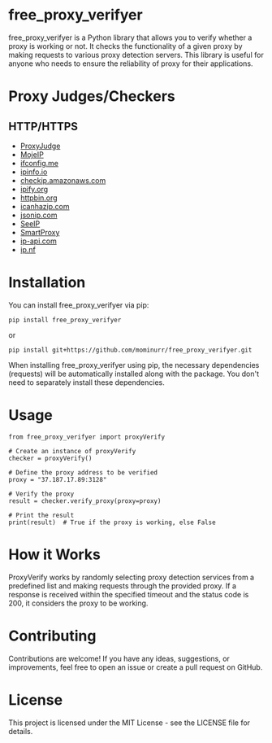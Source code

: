 # free_proxy_verifyer

free_proxy_verifyer is a Python library that allows you to verify whether a proxy is working or not. It checks the functionality of a given proxy by making requests to various proxy detection servers. This library is useful for anyone who needs to ensure the reliability of proxy for their applications.


# Proxy Judges/Checkers

## HTTP/HTTPS

- [ProxyJudge](http://proxyjudge.us/)
- [MojeIP](http://mojeip.net.pl/asdfa/azenv.php)
- [ifconfig.me](https://ifconfig.me/ip)
- [ipinfo.io](https://ipinfo.io/ip)
- [checkip.amazonaws.com](https://checkip.amazonaws.com)
- [ipify.org](https://api.ipify.org/)
- [httpbin.org](https://httpbin.org/ip)
- [icanhazip.com](https://www.icanhazip.com/)
- [jsonip.com](https://jsonip.com/)
- [SeeIP](https://api.seeip.org/jsonip)
- [SmartProxy](https://ip.smartproxy.com/json)
- [ip-api.com](https://ip-api.com/)
- [ip.nf](https://ip.nf/me.json)


# Installation

You can install free_proxy_verifyer via pip:

```
pip install free_proxy_verifyer
```

or

```
pip install git+https://github.com/mominurr/free_proxy_verifyer.git
```

When installing free_proxy_verifyer using pip, the necessary dependencies (requests) will be automatically installed along with the package. You don't need to separately install these dependencies.

# Usage

```
from free_proxy_verifyer import proxyVerify

# Create an instance of proxyVerify
checker = proxyVerify()

# Define the proxy address to be verified
proxy = "37.187.17.89:3128"

# Verify the proxy
result = checker.verify_proxy(proxy=proxy)

# Print the result
print(result)  # True if the proxy is working, else False

```

# How it Works

ProxyVerify works by randomly selecting proxy detection services from a predefined list and making requests through the provided proxy. If a response is received within the specified timeout and the status code is 200, it considers the proxy to be working.

# Contributing

Contributions are welcome! If you have any ideas, suggestions, or improvements, feel free to open an issue or create a pull request on GitHub.

# License

This project is licensed under the MIT License - see the LICENSE file for details.